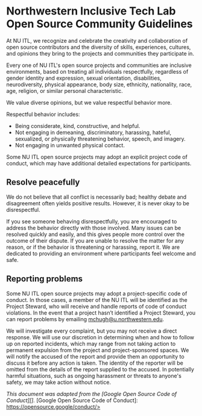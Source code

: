 # Northwestern Inclusive Tech Lab Open Source Community Guidelines

At NU ITL, we recognize and celebrate the creativity and collaboration of open
source contributors and the diversity of skills, experiences, cultures, and
opinions they bring to the projects and communities they participate in.

Every one of NU ITL's open source projects and communities are inclusive
environments, based on treating all individuals respectfully, regardless of
gender identity and expression, sexual orientation, disabilities,
neurodiversity, physical appearance, body size, ethnicity, nationality, race,
age, religion, or similar personal characteristic.

We value diverse opinions, but we value respectful behavior more.

Respectful behavior includes:

* Being considerate, kind, constructive, and helpful.
* Not engaging in demeaning, discriminatory, harassing, hateful, sexualized, or
  physically threatening behavior, speech, and imagery.
* Not engaging in unwanted physical contact.

Some NU ITL open source projects may adopt an explicit project code of
conduct, which may have additional detailed expectations for participants.

## Resolve peacefully

We do not believe that all conflict is necessarily bad; healthy debate and
disagreement often yields positive results. However, it is never okay to be
disrespectful.

If you see someone behaving disrespectfully, you are encouraged to address the
behavior directly with those involved. Many issues can be resolved quickly and
easily, and this gives people more control over the outcome of their dispute.
If you are unable to resolve the matter for any reason, or if the behavior is
threatening or harassing, report it. We are dedicated to providing an
environment where participants feel welcome and safe.

## Reporting problems

Some NU ITL open source projects may adopt a project-specific code of conduct.
In those cases, a member of the NU ITL will be identified as the Project Steward,
who will receive and handle reports of code of conduct violations. In the event
that a project hasn’t identified a Project Steward, you can report problems by
emailing mchugh@u.northwestern.edu.

We will investigate every complaint, but you may not receive a direct response.
We will use our discretion in determining when and how to follow up on reported
incidents, which may range from not taking action to permanent expulsion from
the project and project-sponsored spaces. We will notify the accused of the
report and provide them an opportunity to discuss it before any action is
taken. The identity of the reporter will be omitted from the details of the
report supplied to the accused. In potentially harmful situations, such as
ongoing harassment or threats to anyone's safety, we may take action without
notice.

*This document was adapted from the [Google Open Source Code of Conduct][].*
[Google Open Source Code of Conduct]: https://opensource.google/conduct/>
